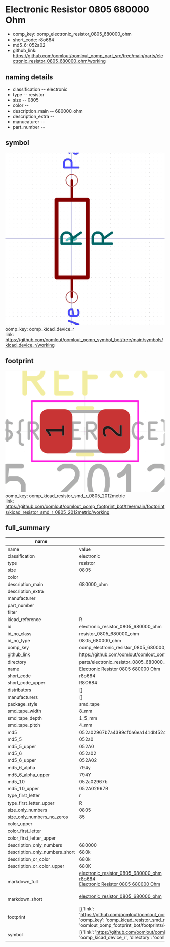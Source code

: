 # Electronic Resistor 0805 680000 Ohm

  
* oomp_key: oomp_electronic_resistor_0805_680000_ohm 
* short_code: r8o684
* md5_6: 052a02  
* github_link: https://github.com/oomlout/oomlout_oomp_part_src/tree/main/parts/electronic_resistor_0805_680000_ohm/working  
## naming details
* classification -- electronic
* type -- resistor
* size -- 0805
* color -- 
* description_main -- 680000_ohm
* description_extra -- 
* manucaturer -- 
* part_number -- 



## symbol

![](symbol/0/working/working_600.png)  
oomp_key: oomp_kicad_device_r  
link: https://github.com/oomlout/oomlout_oomp_symbol_bot/tree/main/symbols/kicad_device_r/working  

## footprint

![](footprint/0/working/working_600.png)  
oomp_key: oomp_kicad_resistor_smd_r_0805_2012metric  
link: https://github.com/oomlout/oomlout_oomp_footprint_bot/tree/main/footprints/kicad_resistor_smd_r_0805_2012metric/working  

## full_summary
| name | value | 
| --- | --- | 
| name | value | 
| classification | electronic | 
| type | resistor | 
| size | 0805 | 
| color |  | 
| description_main | 680000_ohm | 
| description_extra |  | 
| manufacturer |  | 
| part_number |  | 
| filter |  | 
| kicad_reference | R | 
| id | electronic_resistor_0805_680000_ohm | 
| id_no_class | resistor_0805_680000_ohm | 
| id_no_type | 0805_680000_ohm | 
| oomp_key | oomp_electronic_resistor_0805_680000_ohm | 
| github_link | https://github.com/oomlout/oomlout_oomp_part_src/tree/main/parts/electronic_resistor_0805_680000_ohm/working | 
| directory | parts/electronic_resistor_0805_680000_ohm | 
| name | Electronic Resistor 0805 680000 Ohm | 
| short_code | r8o684 | 
| short_code_upper | R8O684 | 
| distributors | [] | 
| manufacturers | [] | 
| package_style | smd_tape | 
| smd_tape_width | 8_mm | 
| smd_tape_depth | 1_5_mm | 
| smd_tape_pitch | 4_mm | 
| md5 | 052a02967b7a4399cf0a6ea141dbf524 | 
| md5_5 | 052a0 | 
| md5_5_upper | 052A0 | 
| md5_6 | 052a02 | 
| md5_6_upper | 052A02 | 
| md5_6_alpha | 794y | 
| md5_6_alpha_upper | 794Y | 
| md5_10 | 052a02967b | 
| md5_10_upper | 052A02967B | 
| type_first_letter | r | 
| type_first_letter_upper | R | 
| size_only_numbers | 0805 | 
| size_only_numbers_no_zeros | 85 | 
| color_upper |  | 
| color_first_letter |  | 
| color_first_letter_upper |  | 
| description_only_numbers | 680000 | 
| description_only_numbers_short | 680k | 
| description_or_color | 680k | 
| description_or_color_upper | 680K | 
| markdown_full | [electronic_resistor_0805_680000_ohm](https://github.com/oomlout/oomlout_oomp_part_src/tree/main/parts/electronic_resistor_0805_680000_ohm/working)<br>[r8o684](https://github.com/oomlout/oomlout_oomp_part_src/tree/main/parts/electronic_resistor_0805_680000_ohm/working)<br>[Electronic Resistor 0805 680000 Ohm](https://github.com/oomlout/oomlout_oomp_part_src/tree/main/parts/electronic_resistor_0805_680000_ohm/working)<br><br> | 
| markdown_short | [electronic_resistor_0805_680000_ohm](https://github.com/oomlout/oomlout_oomp_part_src/tree/main/parts/electronic_resistor_0805_680000_ohm/working)<br><br> | 
| footprint | [{'link': 'https://github.com/oomlout/oomlout_oomp_footprint_bot/tree/main/foootprntss/kicad_resistor_smd_r_0805_2012metric', 'oomp_key': 'oomp_kicad_resistor_smd_r_0805_2012metric', 'directory': 'oomlout_oomp_footprint_bot/footprints/kicad_resistor_smd_r_0805_2012metric//working/working.kicad_mod'}] | 
| symbol | [{'link': 'https://github.com/oomlout/oomlout_oomp_symbol_bot/tree/main/symbols/kicad_device_r', 'oomp_key': 'oomp_kicad_device_r', 'directory': 'oomlout_oomp_symbol_bot/symbols/kicad_device_r//working/working.kicad_sym'}] | 
